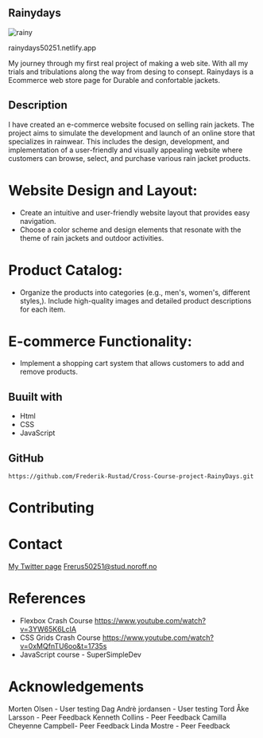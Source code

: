 ## Rainydays 

![rainy](https://github.com/Frederik-Rustad/Cross-Course-project-RainyDays/assets/119454117/197957b6-99b6-4155-87b1-c83365b76f58)

rainydays50251.netlify.app

My journey through my first real project of making a web site. With all my trials and tribulations along the way from desing to consept.
Rainydays is a Ecommerce web store page for Durable and confortable jackets.

## Description

 I have created an e-commerce website focused on selling rain jackets. 
 The project aims to simulate the development and launch of an online store that specializes in rainwear. 
 This includes the design, development, and implementation of a user-friendly and visually appealing website where customers can browse,
 select, and purchase various rain jacket products.

# Website Design and Layout:

- Create an intuitive and user-friendly website layout that provides easy navigation.
- Choose a color scheme and design elements that resonate with the theme of rain jackets and outdoor activities.

# Product Catalog:

- Organize the products into categories (e.g., men's, women's, different styles,).
Include high-quality images and detailed product descriptions for each item.

# E-commerce Functionality:

- Implement a shopping cart system that allows customers to add and remove products.

## Buuilt with

- Html
- CSS
- JavaScript


## GitHub

```
https://github.com/Frederik-Rustad/Cross-Course-project-RainyDays.git
```

 # Contributing

 # Contact
[My Twitter page](https://twitter.com/Penrose_Studio)
[Frerus50251@stud.noroff.no](Frerus50251@stud.noroff.no)

#  References

-	Flexbox Crash Course https://www.youtube.com/watch?v=3YW65K6LcIA 
-	CSS Grids Crash Course https://www.youtube.com/watch?v=0xMQfnTU6oo&t=1735s
-	JavaScript course - SuperSimpleDev


#  Acknowledgements
   
Morten Olsen - User testing
Dag Andrè jordansen - User testing
Tord Åke Larsson - Peer Feedback
Kenneth Collins - Peer Feedback
Camilla Cheyenne Campbell- Peer Feedback
Linda Mostre - Peer Feedback
